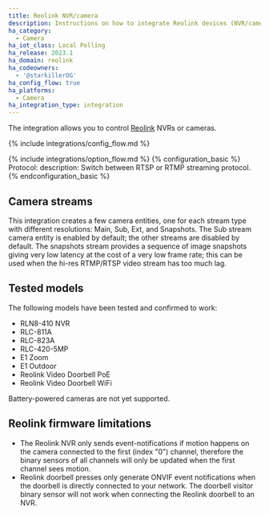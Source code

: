 ```yaml
---
title: Reolink NVR/camera
description: Instructions on how to integrate Reolink devices (NVR/cameras) into Home Assistant.
ha_category:
  - Camera
ha_iot_class: Local Polling
ha_release: 2023.1
ha_domain: reolink
ha_codeowners:
  - '@starkillerOG'
ha_config_flow: true
ha_platforms:
  - Camera
ha_integration_type: integration
---
```


The integration allows you to control [Reolink](https://reolink.com/) NVRs or cameras.

{% include integrations/config_flow.md %}

{% include integrations/option_flow.md %}
{% configuration_basic %}
Protocol:
  description: Switch between RTSP or RTMP streaming protocol. 
{% endconfiguration_basic %}

## Camera streams

This integration creates a few camera entities, one for each stream type with different resolutions: Main, Sub, Ext, and Snapshots.
The Sub stream camera entity is enabled by default; the other streams are disabled by default.
The snapshots stream provides a sequence of image snapshots giving very low latency at the cost of a very low frame rate; this can be used when the hi-res RTMP/RTSP video stream has too much lag.

## Tested models

The following models have been tested and confirmed to work:

- RLN8-410 NVR
- RLC-811A
- RLC-823A
- RLC-420-5MP
- E1 Zoom
- E1 Outdoor
- Reolink Video Doorbell PoE
- Reolink Video Doorbell WiFi

Battery-powered cameras are not yet supported.

## Reolink firmware limitations

- The Reolink NVR only sends event-notifications if motion happens on the camera connected to the first (index "0") channel, therefore the binary sensors of all channels will only be updated when the first channel sees motion.
- Reolink doorbell presses only generate ONVIF event notifications when the doorbell is directly connected to your network. The doorbell visitor binary sensor will not work when connecting the Reolink doorbell to an NVR.
